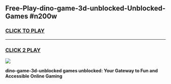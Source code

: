 
## Free-Play-dino-game-3d-unblocked-Unblocked-Games #n200w
<h3>
<a href="https://news.freeplayer.one?title=dino-game-3d-unblocked&ref=8M">CLICK TO PLAY</a></h3>
<hr>

<h3>
<a href="https://news.freeplayer.one?title=dino-game-3d-unblocked&ref=8M">CLICK 2 PLAY</a>
  
</h3>

<a href="https://news.freeplayer.one?title=dino-game-3d-unblocked&ref=8M"><img src="https://clearcache.store/games.png"></a>


**dino-game-3d-unblocked games unblocked: Your Gateway to Fun and Accessible Online Gaming**
